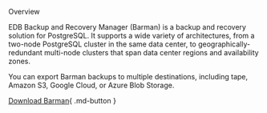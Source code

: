 Overview

EDB Backup and Recovery Manager (Barman) is a backup and recovery solution for PostgreSQL. It supports a wide variety of architectures, from a two-node PostgreSQL cluster in the same data center, to geographically-redundant multi-node clusters that span data center regions and availability zones.

You can export Barman backups to multiple destinations, including tape, Amazon S3, Google Cloud, or Azure Blob Storage.


[Download Barman](download.md){ .md-button }
